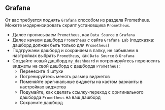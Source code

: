 ## Grafana

От вас требуется поднять `Grafana` способом из раздела Prometheus. Можете модернизировать скрипт установщика `Prometheus`.
 - Далее прописываем `Prometheus`, как `Data Source` в `Grafana`
 - Далее качаем дашборд `Prometheus` с сайта `Grafana Lab` (подсказка: дашборд должен быть только для `Prometheus`)
 - Подгружаем дашборд и сохраняем в папку, не забываем в настройках выбрать `Prometheus`, как `Data Source` в `Grafana`
 - Создайте новый дашборд `my_dashboard` и потренируйтесь переносить виджеты на свой дашборд с дашборда `Prometheus`:
   - Перенесите 4 штуки
   - Потренируйтесь менять размер виджетов
   - Поменяйте оригинальные виджеты на кастом варианты в настройках виджетов
   - Подумайте, как сделать ссылку-переход с оригинального дашборда `Prometheus` на ваш дашборд
   - Сохраните дашборд
